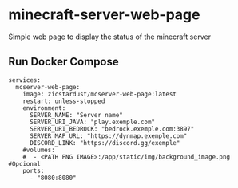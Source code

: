 # minecraft-server-web-page
Simple web page to display the status of the minecraft server

## Run Docker Compose
```
services:
  mcserver-web-page:
    image: zicstardust/mcserver-web-page:latest
    restart: unless-stopped
    environment:
      SERVER_NAME: "Server name"
      SERVER_URI_JAVA: "play.exemple.com"
      SERVER_URI_BEDROCK: "bedrock.exemple.com:3897"
      SERVER_MAP_URL: "https://dynmap.exemple.com"
      DISCORD_LINK: "https://discord.gg/exemple"
    #volumes:
    #  - <PATH PNG IMAGE>:/app/static/img/background_image.png #Opcional
    ports:
      - "8080:8080"
```